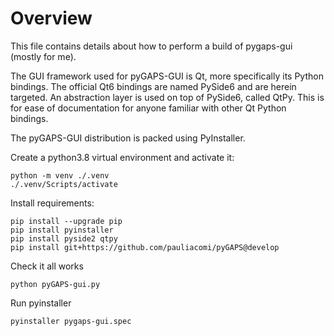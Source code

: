 # Overview

This file contains details about how to
perform a build of pygaps-gui (mostly for me).

The GUI framework used for pyGAPS-GUI is Qt, more specifically its Python
bindings. The official Qt6 bindings are named PySide6 and are herein targeted.
An abstraction layer is used on top of PySide6, called QtPy. This is for ease of
documentation for anyone familiar with other Qt Python bindings.

The pyGAPS-GUI distribution is packed using PyInstaller.

Create a python3.8 virtual environment and activate it:

    python -m venv ./.venv
    ./.venv/Scripts/activate

Install requirements:

    pip install --upgrade pip
    pip install pyinstaller
    pip install pyside2 qtpy
    pip install git+https://github.com/pauliacomi/pyGAPS@develop

Check it all works

    python pyGAPS-gui.py

Run pyinstaller

    pyinstaller pygaps-gui.spec
